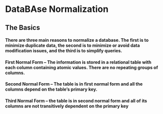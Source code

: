 # DataBAse Normalization
## The Basics
#### There are three main reasons to normalize a database.  The first is to minimize duplicate data, the second is to minimize or avoid data modification issues, and the third is to simplify queries. 
#### First Normal Form – The information is stored in a relational table with each column containing atomic values. There are no repeating groups of columns.
#### Second Normal Form – The table is in first normal form and all the columns depend on the table’s primary key.
#### Third Normal Form – the table is in second normal form and all of its columns are not transitively dependent on the primary key